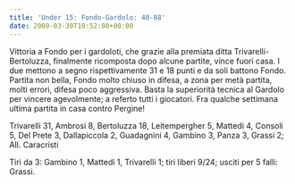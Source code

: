 ```yaml
---
title: 'Under 15: Fondo-Gardolo: 40-88'
date: 2009-03-30T10:52:00+00:00
---
```

Vittoria a Fondo per i gardoloti, che grazie alla premiata ditta Trivarelli-Bertoluzza, finalmente ricomposta dopo alcune partite, vince fuori casa. I due mettono a segno rispettivamente 31 e 18 punti e da soli battono Fondo. Partita non bella, Fondo molto chiuso in difesa, a zona per metà partita, molti errori, difesa poco aggressiva. Basta la superiorità tecnica al Gardolo per vincere agevolmente; a referto tutti i giocatori. Fra qualche settimana ultima partita in casa contro Pergine!

Trivarelli 31, Ambrosi 8, Bertoluzza 18, Leitempergher 5, Mattedi 4, Consoli 5, Del Prete 3, Dallapiccola 2, Guadagnini 4, Gambino 3, Panza 3, Grassi 2; All. Caracristi

Tiri da 3: Gambino 1, Mattedi 1, Trivarelli 1; tiri liberi 9/24; usciti per 5 falli: Grassi.